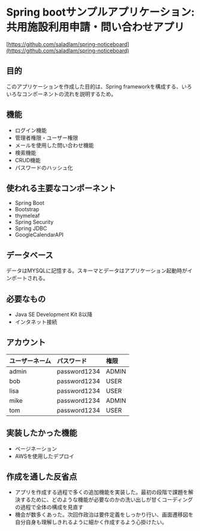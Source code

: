# Spring bootサンプルアプリケーション: 共用施設利用申請・問い合わせアプリ
[https://github.com/saladlam/spring-noticeboard](https://github.com/saladlam/spring-noticeboard)

## 目的
このアプリケーションを作成した目的は、Spring frameworkを構成する、いろいろなコンポーネントの流れを説明するため。

## 機能
- ログイン機能
- 管理者権限・ユーザー権限
- メールを使用した問い合わせ機能
- 検索機能
- CRUD機能
- パスワードのハッシュ化

## 使われる主要なコンポーネント
- Spring Boot 
- Bootstrap
- thymeleaf
- Spring Security 
- Spring JDBC 
- GoogleCalendarAPI

## データベース
データはMYSQLに記憶する。スキーマとデータはアプリケーション起動時がインポートされる。

## 必要なもの
- Java SE Development Kit 8以降
- インタネット接続

## アカウント
| ユーザーネーム | パスワード | 権限 |
|:-------- |:-------- |:----------- |
| admin    | password1234   | ADMIN |
| bob      | password1234   | USER  |
| lisa     | password1234   | USER  |
| mike     | password1234   | ADMIN |
| tom      | password1234   | USER  |


## 実装したかった機能
- ページネーション
- AWSを使用したデプロイ

## 作成を通した反省点
- アプリを作成する過程で多くの追加機能を実装した。最初の段階で課題を解決するために、どのような機能が必要なのかの洗い出しが甘くコーディングの過程で全体の構成を見直す
- 機会が数多くあった。次回作政治は要件定義をしっかり行い、画面遷移図を自分自身も理解しきれるように細かく作成するよう心掛けたい。
